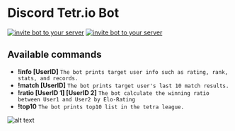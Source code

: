 # Discord Tetr.io Bot
[![invite bot to your server](https://img.shields.io/badge/Invite%20bot-to%20your%20server-brightgreen)](https://discord.com/api/oauth2/authorize?client_id=844993859037560862&permissions=289856&scope=bot)
[![invite bot to your server](https://img.shields.io/badge/pypi-1.7.3-orange)](https://pypi.org/project/discord.py/)






Available commands
-------------

- **!info [UserID]** `The bot prints target user info such as rating, rank, stats, and records.`
- **!match [UserID]** `The bot prints target user's last 10 match results.`
- **!ratio [UserID 1] [UserID 2]** `The bot calculate the winning ratio between User1 and User2 by Elo-Rating`
- **!top10** `The bot prints top10 list in the tetra league.`


![alt text](https://i.imgur.com/Z2Kht1s.png)
